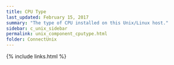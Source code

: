 ```yaml
---
title: CPU Type
last_updated: February 15, 2017
summary: "The type of CPU installed on this Unix/Linux host."
sidebar: c_unix_sidebar
permalink: unix_component_cputype.html
folder: ConnectUnix
---
```


{% include links.html %}
